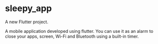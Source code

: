 # sleepy_app

A new Flutter project.

A mobile application developed using flutter. You can use it as an alarm to close your apps, screen, Wi-Fi and Bluetooth using a built-in timer.
